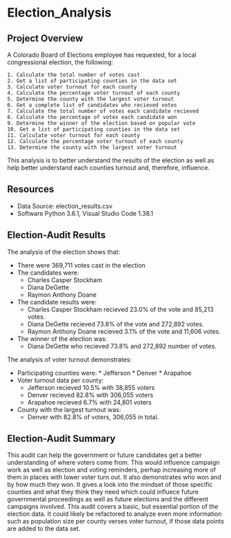 # Election_Analysis

## Project Overview
A Colorado Board of Elections employee has requested, for a local congressional election, the following:
    
    1. Calculate the total number of votes cast
    2. Get a list of participating counties in the data set
    3. Calculate voter turnout for each county
    4. Calculate the percentage voter turnout of each county
    5. Determine the county with the largest voter turnout
    6. Get a complete list of candidates who recieved votes
    7. Calculate the total number of votes each candidate recieved
    8. Calculate the percentage of votes each candidate won
    9. Determine the winner of the election based on popular vote
    10. Get a list of participating counties in the data set
    11. Calculate voter turnout for each county
    12. Calculate the percentage voter turnout of each county
    13. Determine the county with the largest voter turnout
    
This analysis is to better understand the results of the election as well as help better understand each counties turnout and, therefore, influence.

## Resources 
* Data Source: election_results.csv
* Software Python 3.6.1, Visual Studio Code 1.38.1

## Election-Audit Results

The analysis of the election shows that:
  * There were 369,711 votes cast in the election
  * The candidates were:
    *  Charles Casper Stockham
    *  Diana DeGette
    *  Raymon Anthony Doane
  * The candidate results were:
    *  Charles Casper Stockham recieved 23.0% of the vote and 85,213 votes.
    *  Diana DeGette recieved 73.8% of the vote and 272,892 votes.
    *  Raymon Anthony Doane recieved 3.1% of the vote and 11,606 votes.
  * The winner of the election was:
    *  Diana DeGette who recieved 73.8% and 272,892 number of votes.

The analysis of voter turnout demonstrates:
  *  Participating counties were:
    *  Jefferson
    *  Denver
    *  Arapahoe
  * Voter turnout data per county:
    * Jefferson recieved 10.5% with 38,855 voters
    * Denver recieved 82.8% with 306,055 voters
    * Arapahoe recieved 6.7% with 24,801 voters
  * County with the largest turnout was:
     * Denver with 82.8% of voters, 306,055 in total.
        
## Election-Audit Summary
This audit can help the government or future candidates get a better understanding of where voters come from. This would influence campaign work as well as election and voting reminders, perhap increasing more of them in places with lower voter turn out. It also demonstrates who won and by how much they won. It gives a look into the mindset of those specific counties and what they think they need which could influece future governmental proceedings as well as future elections and the different campaigns involved. This audit covers a basic, but essential portion of the election data. It could likely be refactored to analyze even more information such as population size per county verses voter turnout, if those data points are added to the data set.
